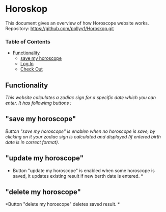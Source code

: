# Horoskop

This document gives an overview of how Horoscope website works.
Repository:  https://github.com/pollyy1/Horoskop.git
### Table of Contents


- [Functionality](#functionality)
  - [save my horoscope](#save)
  - [Log In](#log-in)
  - [Check Out](#check-out)


## Functionality <a name="functionality"></a>
*This website calculates a zodiac sign for a specific date which you can enter. It has followimg buttons :*

## "save my horoscope" <a name="save"></a>

*Button "save my horoscope" is enablen when no horoscope is save, by clicking on it your zodiac sign is calculated and displayed (if entered birth date is in correct format).*

## "update my horoscope"

* Button "update my horoscope" is enabled when some horoscope is saved, it updates existing result if new berth date is entered. *
## "delete my horoscope"

*Button "delete my horoscope" deletes saved result.  *
